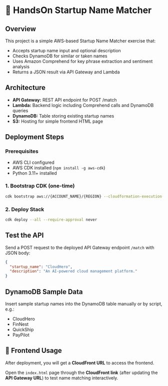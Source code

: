 # 📁 HandsOn Startup Name Matcher

## Overview
This project is a simple AWS-based Startup Name Matcher exercise that:
- Accepts startup name input and optional description
- Checks DynamoDB for similar or taken names
- Uses Amazon Comprehend for key phrase extraction and sentiment analysis
- Returns a JSON result via API Gateway and Lambda

## Architecture
- **API Gateway:** REST API endpoint for POST /match
- **Lambda:** Backend logic including Comprehend calls and DynamoDB queries
- **DynamoDB:** Table storing existing startup names
- **S3:** Hosting for simple frontend HTML page

## Deployment Steps

### Prerequisites
- AWS CLI configured
- AWS CDK installed (`npm install -g aws-cdk`)
- Python 3.11+ installed

### 1. Bootstrap CDK (one-time)
```bash
cdk bootstrap aws://{ACCOUNT_NAME}/{REGION} --cloudformation-execution-policies "arn:aws:iam::{ACCOUNT_NAME}:policy/{IAM_POLICY_NAME}" --no-public-access-block-configuration --force 
```

### 2. Deploy Stack
```bash
cdk deploy --all --require-approval never
```

## Test the API

Send a POST request to the deployed API Gateway endpoint `/match` with JSON body:
```json
{
  "startup_name": "CloudHero",
  "description": "An AI-powered cloud management platform."
}
```

## DynamoDB Sample Data

Insert sample startup names into the DynamoDB table manually or by script, e.g.:
- CloudHero
- FinNest
- QuickShip
- PayPilot

## 🚀 Frontend Usage

After deployment, you will get a **CloudFront URL** to access the frontend.

Open the `index.html` page through the **CloudFront link** (after updating the **API Gateway URL**) to test name matching interactively.

